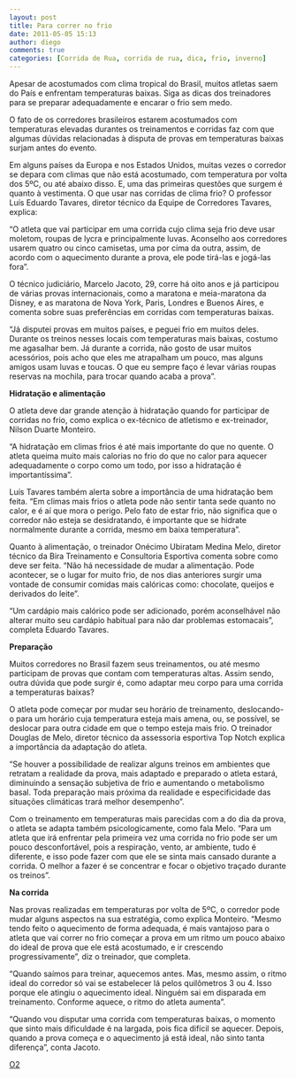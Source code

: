 ```yaml
---
layout: post
title: Para correr no frio
date: 2011-05-05 15:13
author: diego
comments: true
categories: [Corrida de Rua, corrida de rua, dica, frio, inverno]
---
```

Apesar de acostumados com clima tropical do Brasil, muitos atletas saem do País e enfrentam temperaturas baixas. Siga as dicas dos treinadores para se preparar adequadamente e encarar o frio sem medo.

O fato de os corredores brasileiros estarem acostumados com temperaturas elevadas durantes os treinamentos e corridas faz com que algumas dúvidas relacionadas à disputa de provas em temperaturas baixas surjam antes do evento.

Em alguns países da Europa e nos Estados Unidos, muitas vezes o corredor se depara com climas que não está acostumado, com temperatura por volta dos 5ºC, ou até abaixo disso. E, uma das primeiras questões que surgem é quanto à vestimenta. O que usar nas corridas de clima frio? O professor Luís Eduardo Tavares, diretor técnico da Equipe de Corredores Tavares, explica:

“O atleta que vai participar em uma corrida cujo clima seja frio deve usar moletom, roupas de lycra e principalmente luvas. Aconselho aos corredores usarem quatro ou cinco camisetas, uma por cima da outra, assim, de acordo com o aquecimento durante a prova, ele pode tirá-las e jogá-las fora”.

O técnico judiciário, Marcelo Jacoto, 29, corre há oito anos e já participou de várias provas internacionais, como a maratona e meia-maratona da Disney, e as maratona de Nova York, Paris, Londres e Buenos Aires, e comenta sobre suas preferências em corridas com temperaturas baixas.

“Já disputei provas em muitos países, e peguei frio em muitos deles. Durante os treinos nesses locais com temperaturas mais baixas, costumo me agasalhar bem. Já durante a corrida, não gosto de usar muitos acessórios, pois acho que eles me atrapalham um pouco, mas alguns amigos usam luvas e toucas. O que eu sempre faço é levar várias roupas reservas na mochila, para trocar quando acaba a prova”.

<strong>Hidratação e alimentação</strong>

O atleta deve dar grande atenção à hidratação quando for participar de corridas no frio, como explica o ex-técnico de atletismo e ex-treinador, Nilson Duarte Monteiro.

“A hidratação em climas frios é até mais importante do que no quente. O atleta queima muito mais calorias no frio do que no calor para aquecer adequadamente o corpo como um todo, por isso a hidratação é importantíssima”.

Luís Tavares também alerta sobre a importância de uma hidratação bem feita. “Em climas mais frios o atleta pode não sentir tanta sede quanto no calor, e é aí que mora o perigo. Pelo fato de estar frio, não significa que o corredor não esteja se desidratando, é importante que se hidrate normalmente durante a corrida, mesmo em baixa temperatura”.

Quanto à alimentação, o treinador Onécimo Ubiratam Medina Melo, diretor técnico da Bira Treinamento e Consultoria Esportiva comenta sobre como deve ser feita. “Não há necessidade de mudar a alimentação. Pode acontecer, se o lugar for muito frio, de nos dias anteriores surgir uma vontade de consumir comidas mais calóricas como: chocolate, queijos e derivados do leite”.

“Um cardápio mais calórico pode ser adicionado, porém aconselhável não alterar muito seu cardápio habitual para não dar problemas estomacais”, completa Eduardo Tavares.

<strong>Preparação</strong>

Muitos corredores no Brasil fazem seus treinamentos, ou até mesmo participam de provas que contam com temperaturas altas. Assim sendo, outra dúvida que pode surgir é, como adaptar meu corpo para uma corrida a temperaturas baixas?

O atleta pode começar por mudar seu horário de treinamento, deslocando-o para um horário cuja temperatura esteja mais amena, ou, se possível, se deslocar para outra cidade em que o tempo esteja mais frio. O treinador Douglas de Melo, diretor técnico da assessoria esportiva Top Notch explica a importância da adaptação do atleta.

“Se houver a possibilidade de realizar alguns treinos em ambientes que retratam a realidade da prova, mais adaptado e preparado o atleta estará, diminuindo a sensação subjetiva de frio e aumentando o metabolismo basal. Toda preparação mais próxima da realidade e especificidade das situações climáticas trará melhor desempenho”.

Com o treinamento em temperaturas mais parecidas com a do dia da prova, o atleta se adapta também psicologicamente, como fala Melo. “Para um atleta que irá enfrentar pela primeira vez uma corrida no frio pode ser um pouco desconfortável, pois a respiração, vento, ar ambiente, tudo é diferente, e isso pode fazer com que ele se sinta mais cansado durante a corrida. O melhor a fazer é se concentrar e focar o objetivo traçado durante os treinos”.

<strong>Na corrida</strong>

Nas provas realizadas em temperaturas por volta de 5ºC, o corredor pode mudar alguns aspectos na sua estratégia, como explica Monteiro. “Mesmo tendo feito o aquecimento de forma adequada, é mais vantajoso para o atleta que vai correr no frio começar a prova em um ritmo um pouco abaixo do ideal de prova que ele está acostumado, e ir crescendo progressivamente”, diz o treinador, que completa.

“Quando saímos para treinar, aquecemos antes. Mas, mesmo assim, o ritmo ideal do corredor só vai se estabelecer lá pelos quilômetros 3 ou 4. Isso porque ele atingiu o aquecimento ideal. Ninguém sai em disparada em treinamento. Conforme aquece, o ritmo do atleta aumenta”.

“Quando vou disputar uma corrida com temperaturas baixas, o momento que sinto mais dificuldade é na largada, pois fica difícil se aquecer. Depois, quando a prova começa e o aquecimento já está ideal, não sinto tanta diferença”, conta Jacoto.

<a href="http://o2porminuto.uol.com.br/scripts/materia/materia_det.asp?idMateria=2592&amp;idCanal=2" target="_blank">O2</a>
